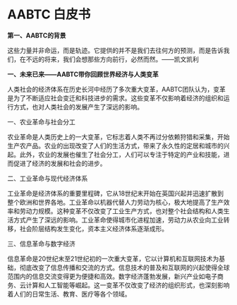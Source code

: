 # AABTC 白皮书
**第一、AABTC的背景**

这些力量并非命运，而是轨迹。它提供的并不是我们去往何方的预测，而是告诉我们，在不远的将来，我们会想那些方向前行，必然而然。——凯文凯利

**一、未来已来——AABTC带你回顾世界经济与人类变革**

人类社会的经济体系在历史长河中经历了多次重大变革，AABTC团队认为，变革是为了不断适应社会变迁和科技进步的需求。这些变革不仅影响着经济的组织和运行方式，也对人类社会的发展产生了深远的影响。

一、农业革命与社会分工

农业革命是人类历史上的一大变革，它标志着人类不再过分依赖狩猎和采集，开始生产农产品。农业的出现改变了人们的生活方式，带来了永久性的定居和城市的兴起。此外，农业的发展也催生了社会分工，人们可以专注于特定的产业和技能，进而促进了经济的发展和社会的进步。

二、工业革命与现代经济体系

工业革命是经济体系的重要里程碑，它从18世纪末开始在英国兴起并迅速扩散到整个欧洲和世界各地。工业革命以机器代替人力劳动为核心，极大地提高了生产效率和劳动力规模。这种变革不仅改变了工业生产方式，也对整个社会结构和人类生活方式产生了深远的影响。工业革命使得城市化进程加速，劳动力从农业向工业转移，社会阶层结构发生变化，资本主义经济体系逐渐成形。

三、信息革命与数字经济

信息革命是20世纪末至21世纪初的一次重大变革，它以计算机和互联网技术为基础，彻底改变了信息传播和交流的方式。信息技术的普及和互联网的兴起使得全球范围内的信息交流变得更为便捷和高效。数字经济蓬勃发展，新兴产业如电子商务、云计算和人工智能等崛起。这一变革不仅改变了经济的组织形式，也深刻影响着人们的日常生活、教育、医疗等各个领域。

